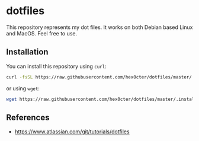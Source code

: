 # dotfiles
This repository represents my dot files. It works on both Debian based Linux and MacOS. Feel free to use.

## Installation
You can install this repository using `curl`:
```bash
curl -fsSL https://raw.githubusercontent.com/hex0cter/dotfiles/master/.install.sh | bash
```
or using `wget`:
```bash
wget https://raw.githubusercontent.com/hex0cter/dotfiles/master/.install.sh -O - | bash
```


## References
* https://www.atlassian.com/git/tutorials/dotfiles
